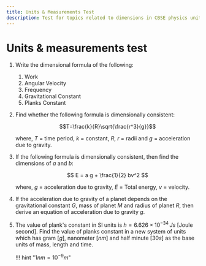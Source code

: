 ```yaml
---
title: Units & Measurements Test
description: Test for topics related to dimensions in CBSE physics unit 1
---
```


# Units & measurements test

1. Write the dimensional formula of the following:
    1. Work
    2. Angular Velocity
    3. Frequency
    4. Gravitational Constant
    5. Planks Constant

2. Find whether the following formula is dimensionally consistent:
    
    $$T=\frac{k}{R}\sqrt{\frac{r^3}{g}}$$
    
    where, $T$ = time period, $k$ = constant, $R$, $r$ = radii and $g$ = acceleration due to gravity. 

3. If the following formula is dimensionally consistent, then find the dimensions of $a$ and $b$:

    $$ E = a g + \frac{1}{2} bv^2 $$

    where, $g$ = acceleration due to gravity, $E$ = Total energy, $v$ = velocity.

4. If the acceleration due to gravity of a planet depends on the gravitational constant $G$, mass of planet $M$ and radius of planet $R$, then derive an equation of acceleration due to gravity $g$.

5. The value of plank's constant in SI units is $h=6.626\times 10^{-34} \, Js$ [Joule second]. Find the value of planks constant in a new system of units which has gram [$g$], nanometer [$nm$] and half minute [$30 s$] as the base units of mass, length and time.

    !!! hint "$1nm = 10^{-9} m$"